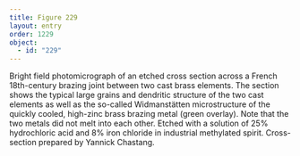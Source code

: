 ```yaml
---
title: Figure 229
layout: entry
order: 1229
object:
  - id: "229"
---
```


Bright field photomicrograph of an etched cross section across a French 18th-century brazing joint between two cast brass elements. The section shows the typical large grains and dendritic structure of the two cast elements as well as the so-called Widmanstätten microstructure of the quickly cooled, high-zinc brass brazing metal (green overlay). Note that the two metals did not melt into each other. Etched with a solution of 25% hydrochloric acid and 8% iron chloride in industrial methylated spirit. Cross-section prepared by Yannick Chastang.
